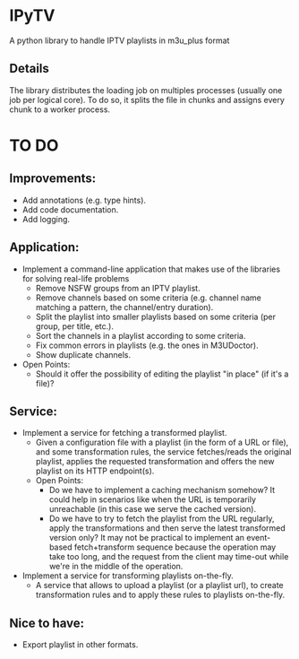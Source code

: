 # IPyTV
A python library to handle IPTV playlists in m3u_plus format

## Details
The library distributes the loading job on multiples processes (usually one job
per logical core). To do so, it splits the file in chunks and assigns every
chunk to a worker process. 

# TO DO
## Improvements:
* Add annotations (e.g. type hints).
* Add code documentation.
* Add logging.
## Application:
* Implement a command-line application that makes use of the libraries for solving
real-life problems
    * Remove NSFW groups from an IPTV playlist.
    * Remove channels based on some criteria (e.g. channel name matching a
    pattern, the channel/entry duration).
    * Split the playlist into smaller playlists based on some criteria (per
    group, per title, etc.).
    * Sort the channels in a playlist according to some criteria.
    * Fix common errors in playlists (e.g. the ones in M3UDoctor).
    * Show duplicate channels.
* Open Points:
    * Should it offer the possibility of editing the playlist "in place" (if
    it's a file)?
## Service:
* Implement a service for fetching a transformed playlist.
    * Given a configuration file with a playlist (in the form of a URL or file),
    and some transformation rules, the service fetches/reads the original
    playlist, applies the requested transformation and offers the new playlist
    on its HTTP endpoint(s).
    * Open Points:
        * Do we have to implement a caching mechanism somehow? It could help in
        scenarios like when the URL is temporarily unreachable (in this case we
        serve the cached version).
        * Do we have to try to fetch the playlist from the URL regularly, apply
        the transformations and then serve the latest transformed version only?
        It may not be practical to implement an event-based fetch+transform
        sequence because the operation may take too long, and the request from
        the client may time-out while we're in the middle of the operation.
* Implement a service for transforming playlists on-the-fly.
    * A service that allows to upload a playlist (or a playlist url), to create
    transformation rules and to apply these rules to playlists on-the-fly. 
## Nice to have:
* Export playlist in other formats.
